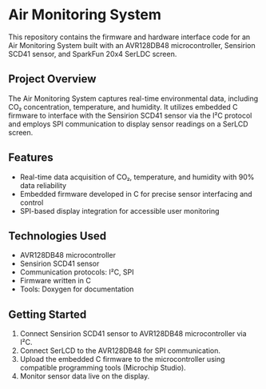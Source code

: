 # Air Monitoring System

This repository contains the firmware and hardware interface code for an Air Monitoring System built with an AVR128DB48 microcontroller, Sensirion SCD41 sensor, and SparkFun 20x4 SerLDC screen.

## Project Overview

The Air Monitoring System captures real-time environmental data, including CO₂ concentration, temperature, and humidity. It utilizes embedded C firmware to interface with the Sensirion SCD41 sensor via the I²C protocol and employs SPI communication to display sensor readings on a SerLCD screen.

## Features

- Real-time data acquisition of CO₂, temperature, and humidity with 90% data reliability
- Embedded firmware developed in C for precise sensor interfacing and control
- SPI-based display integration for accessible user monitoring


## Technologies Used

- AVR128DB48 microcontroller
- Sensirion SCD41 sensor
- Communication protocols: I²C, SPI
- Firmware written in C
- Tools: Doxygen for documentation

## Getting Started

1. Connect Sensirion SCD41 sensor to AVR128DB48 microcontroller via I²C.
2. Connect SerLCD to the AVR128DB48 for SPI communication.
3. Upload the embedded C firmware to the microcontroller using compatible programming tools (Microchip Studio).
4. Monitor sensor data live on the display.

